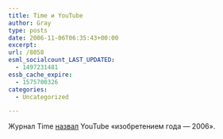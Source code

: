 ```yaml
---
title: Time и YouTube
author: Gray
type: posts
date: 2006-11-06T06:35:43+00:00
excerpt:
url: /8058
esml_socialcount_LAST_UPDATED:
  - 1497231481
essb_cache_expire:
  - 1575700326
categories:
  - Uncategorized

---
```








Журнал Time <a href="http://www.time.com/time/2006/techguide/bestinventions/" target="_blank">назвал</a> YouTube &#171;изобретением года &#8212; 2006&#187;.